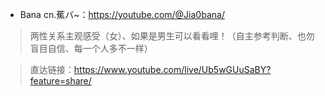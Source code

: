 + Bana cn.蕉バ~：https://youtube.com/@Jia0bana/
> 两性关系主观感受（女）、如果是男生可以看看哩！（自主参考判断、也勿盲目自信、每一个人多不一样）

> 直达链接：https://www.youtube.com/live/Ub5wGUuSaBY?feature=share/